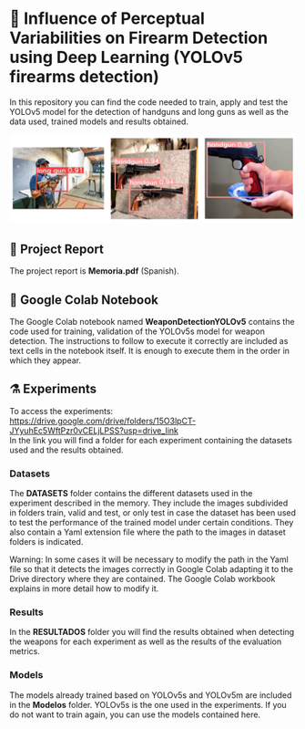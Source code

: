 # :gun: Influence of Perceptual Variabilities on Firearm Detection using Deep Learning (YOLOv5 firearms detection)
In this repository you can find the code needed to train, apply and test the YOLOv5 model for the detection of handguns and long guns as well as the data used, trained models and results obtained.

![Guns](Guns.png)


## :page_facing_up: Project Report
The project report is **Memoria.pdf** (Spanish).

## :notebook: Google Colab Notebook 
The Google Colab notebook named **WeaponDetectionYOLOv5** contains the code used for training, validation of the YOLOv5s model for weapon detection. The instructions to follow to execute it correctly are included as text cells in the notebook itself. It is enough to execute them in the order in which they appear. 
## :alembic: Experiments

To access the experiments: https://drive.google.com/drive/folders/15O3lpCT-JYyuhEc5WftPzr0vCELjLPSS?usp=drive_link  
In the link you will find a folder for each experiment containing the datasets used and the results obtained.

### Datasets
The **DATASETS** folder contains the different datasets used in the experiment described in the memory. 
They include the images subdivided in folders train, valid and test, or only test in case the dataset has been used to test the performance of the trained model under certain conditions. They also contain a Yaml extension file where the path to the images in dataset folders is indicated. 

Warning: In some cases it will be necessary to modify the path in the Yaml file so that it detects the images correctly in Google Colab adapting it to the Drive directory where they are contained. The Google Colab workbook explains in more detail how to modify it.


### Results 
In the **RESULTADOS** folder you will find the results obtained when detecting the weapons for each experiment as well as the results of the evaluation metrics.


### Models
The models already trained based on YOLOv5s and YOLOv5m are included in the **Modelos** folder. YOLOv5s is the one used in the experiments.
If you do not want to train again, you can use the models contained here.
